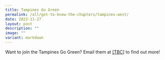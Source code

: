 ```yaml
---
title: Tampines Go Green
permalink: /all/get-to-know-the-chapters/tampines-west/
date: 2023-11-27
layout: post
description: ""
image: ""
variant: markdown
---
```

<p>Want to join the Tampines Go Green? Email them at <a href="mailto:&quot;tbc&quot;">[TBC]</a> to find out more!</p>